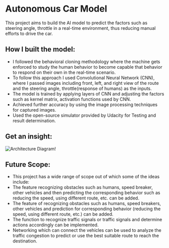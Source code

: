 # Autonomous Car Model
This project aims to build the AI model to predict the factors such as steering angle, throttle in a real-time environment, thus reducing manual efforts to drive the car.

## How I built the model:
- I followed the behavioral cloning methodology where the machine gets enforced to study the human behavior to become capable that behavior to respond on their own in the real-time scenario.
- To follow this approach I used Convolutional Neural Network (CNN), where I passed images including front, left, and right view of the route and the steering angle, throttle(response of humans) as the inputs.
- The model is trained by applying layers of CNN and adjusting the factors such as kernel matrix, activation functions used by CNN.
- Achieved further accuracy by using the image processing techniques for captured images.
- Used the open-source simulator provided by Udacity for Testing and result determination.


## Get an insight:
![Architecture Diagram!](architecture_diagram.png)

## Future Scope:
- This project has a wide range of scope out of which some of the ideas include: 
- The feature recognizing obstacles such as humans, speed breaker, other vehicles and then predicting the corresponding behavior such as reducing the speed, using different route, etc. can be added.
- The feature of recognizing obstacles such as humans, speed breakers, other vehicles and prediction for corresponding behavior (reducing the speed, using different route, etc.) can be added.
- The function to recognize traffic signals or traffic signals and determine actions accordingly can be implemented.
- Networking which can connect the vehicles can be used to analyze the traffic congestion to predict or use the best suitable route to reach the destination.

